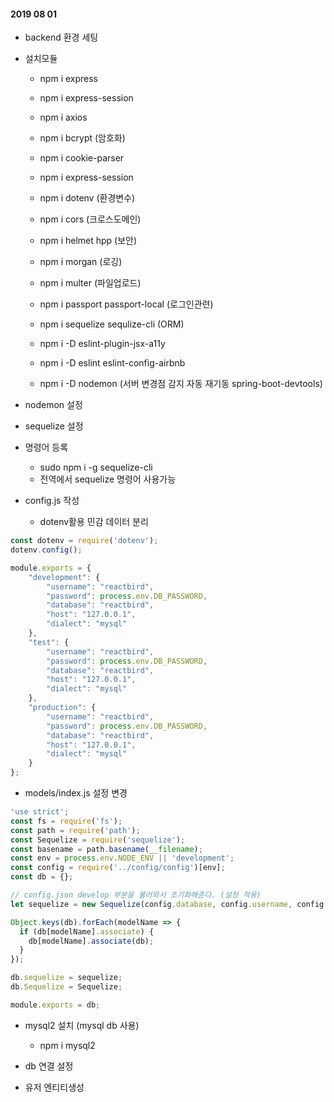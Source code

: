#### 2019 08 01
- backend 환경 세팅
- 설치모듈
    - npm i express
    - npm i express-session
    - npm i axios
    - npm i bcrypt (암호화)
    - npm i cookie-parser
    - npm i express-session
    - npm i dotenv (환경변수)
    - npm i cors (크로스도메인)
    - npm i helmet hpp (보안)
    - npm i morgan (로깅)
    - npm i multer (파일업로드)
    - npm i passport passport-local (로그인관련)
    - npm i sequelize sequlize-cli (ORM)
    
    - npm i -D eslint-plugin-jsx-a11y
    - npm i -D eslint eslint-config-airbnb
    - npm i -D nodemon (서버 변경점 감지 자동 재기동 spring-boot-devtools)
- nodemon 설정

- sequelize 설정
- 명령어 등록
    - sudo npm i -g sequelize-cli
    - 전역에서 sequelize 명령어 사용가능
 
 - config.js 작성
    - dotenv활용 민감 데이터 분리
```javascript
const dotenv = require('dotenv');
dotenv.config();

module.exports = {
    "development": {
        "username": "reactbird",
        "password": process.env.DB_PASSWORD,
        "database": "reactbird",
        "host": "127.0.0.1",
        "dialect": "mysql"
    },
    "test": {
        "username": "reactbird",
        "password": process.env.DB_PASSWORD,
        "database": "reactbird",
        "host": "127.0.0.1",
        "dialect": "mysql"
    },
    "production": {
        "username": "reactbird",
        "password": process.env.DB_PASSWORD,
        "database": "reactbird",
        "host": "127.0.0.1",
        "dialect": "mysql"
    }
};
```

- models/index.js 설정 변경
```javascript
'use strict';
const fs = require('fs');
const path = require('path');
const Sequelize = require('sequelize');
const basename = path.basename(__filename);
const env = process.env.NODE_ENV || 'development';
const config = require('../config/config')[env];
const db = {};

// config.json develop 부분을 불러와서 초기화해준다. (설정 적용)
let sequelize = new Sequelize(config.database, config.username, config.password, config);

Object.keys(db).forEach(modelName => {
  if (db[modelName].associate) {
    db[modelName].associate(db);
  }
});

db.sequelize = sequelize;
db.Sequelize = Sequelize;

module.exports = db;
```

- mysql2 설치 (mysql db 사용)
    - npm i mysql2 

- db 연결 설정
- 유저 엔티티생성
